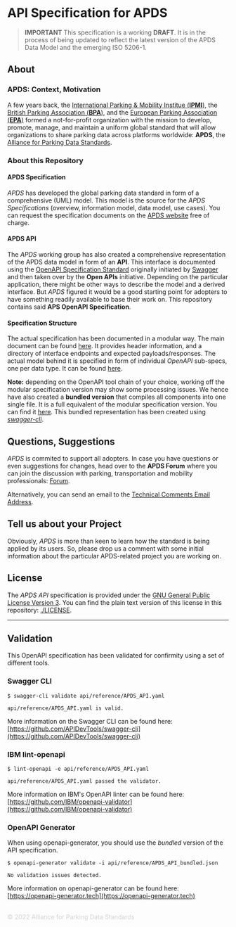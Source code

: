 # API Specification for APDS

> **IMPORTANT**
> This specification is a working **DRAFT**. 
> It is in the process of being updated to reflect the latest version of the APDS Data Model and the emerging ISO 5206-1.  

## About
### APDS: Context, Motivation
A few years back, the [International Parking &amp; Mobility Institue (**IPMI**)](https://ipmi.parking-mobility.org), the [British Parking Association (**BPA**)](https://www.britishparking.co.uk), and the [European Parking Association (**EPA**)](https://www.europeanparking.eu) formed a not-for-profit organization with the mission to develop, promote, manage, and maintain a uniform global standard that will allow organizations to share parking data across platforms worldwide: **APDS**, the [Alliance for Parking Data Standards](https://www.allianceforparkingdatastandards.org). 

### About this Repository
#### APDS Specification
_APDS_ has developed the global parking data standard in form of a comprehensive (UML) model. This model is the source for the _APDS Specifications_ (overview, information model, data model, use cases). You can request the specification documents on the [APDS website](https://www.allianceforparkingdatastandards.org) free of charge.

#### APDS API
The _APDS_ working group has also created a comprehensive representation of the APDS data model in form of an **API**. This interface is documented using the [OpenAPI Specification Standard](https://www.openapis.org) originally initiated by [Swagger](https://swagger.io) and then taken over by the **Open APIs** initiative. Depending on the particular application, there might be other ways to describe the model and a derived interface. But _APDS_ figured it would be a good starting point for adopters to have something readily available to base their work on. This repository contains said **APS OpenAPI Specification**.

#### Specification Structure
The actual specification has been documented in a modular way. The main document can be found [here](api/reference/APDS_API.yaml). It provides header information, and a directory of interface endpoints and expected payloads/responses. The actual model behind it is specified in form of individual _OpenAPI_ sub-specs, one per data type. It can be found [here](api/models/).

__Note:__ depending on the OpenAPI tool chain of your choice, working off the modular specification version may show some processing issues. We hence have also created a **bundled version** that compiles all components into one single file. It is a full equivalent of the modular specification version. You can find it [here](api/reference/APDS_API_bundled.json). This bundled representation has been created using [_swagger-cli_](https://github.com/APIDevTools/swagger-cli).

## Questions, Suggestions
_APDS_ is commited to support all adopters. In case you have questions or even suggestions for changes, head over to the **APDS Forum** where you can join the discussion with parking, transportation and mobility professionals: [Forum](https://www.allianceforparkingdatastandards.org/forum).

Alternatively, you can send an email to the [Technical Comments Email Address](mailto:technical-comments@allianceforparkingdatastandards.org).

## Tell us about your Project
Obviously, _APDS_ is more than keen to learn how the standard is being applied by its users. So, please drop us a comment with some initial information about the particular APDS-related project you are working on.

## License
The _APDS API_ specification is provided under the [GNU General Public License Version 3](https://www.gnu.org/licenses/quick-guide-gplv3.html). You can find the plain text version of this license in this repository: [./LICENSE](./LICENSE).

<hr/>

## Validation
This OpenAPI specification has been validated for confirmity using a set of different tools.

### Swagger CLI
```
$ swagger-cli validate api/reference/APDS_API.yaml

api/reference/APDS_API.yaml is valid.

```
More information on the Swagger CLI can be found here: [https://github.com/APIDevTools/swagger-cli](https://github.com/APIDevTools/swagger-cli)

### IBM lint-openapi
```
$ lint-openapi -e api/reference/APDS_API.yaml

api/reference/APDS_API.yaml passed the validator.

```
More information on IBM's OpenAPI linter can be found here: [https://github.com/IBM/openapi-validator](https://github.com/IBM/openapi-validator)

### OpenAPI Generator
When using openapi-generator, you should use the _bundled_ version of the API specification.
```
$ openapi-generator validate -i api/reference/APDS_API_bundled.json 

No validation issues detected.

```
More information on openapi-generator can be found here: [https://openapi-generator.tech](https://openapi-generator.tech)


<br/>

<div style="color:lightgray">
&copy; 2022 Alliance for Parking Data Standards
</div>

